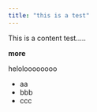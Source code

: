 ```yaml
---
title: "this is a test"
---
```

 
This is a content test..... 

**more**

heloloooooooo

- aa
- bbb
- ccc
